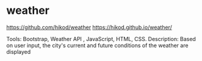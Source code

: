 # weather
https://github.com/hikod/weather
https://hikod.github.io/weather/


Tools: Bootstrap, Weather API , JavaScript, HTML, CSS.
Description: Based on user input, the city's current and future conditions of the weather are displayed